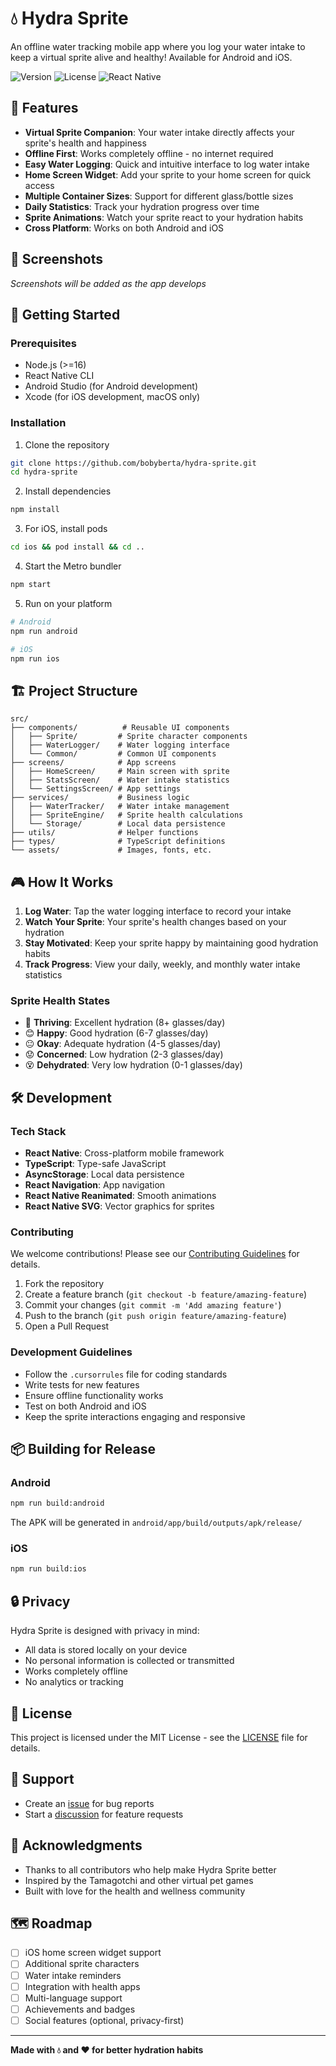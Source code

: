 # 💧 Hydra Sprite

An offline water tracking mobile app where you log your water intake to keep a virtual sprite alive and healthy! Available for Android and iOS.

![Version](https://img.shields.io/badge/version-1.0.0-blue.svg)
![License](https://img.shields.io/badge/license-MIT-green.svg)
![React Native](https://img.shields.io/badge/React%20Native-0.73-61dafb.svg)

## 🌟 Features

- **Virtual Sprite Companion**: Your water intake directly affects your sprite's health and happiness
- **Offline First**: Works completely offline - no internet required
- **Easy Water Logging**: Quick and intuitive interface to log water intake
- **Home Screen Widget**: Add your sprite to your home screen for quick access
- **Multiple Container Sizes**: Support for different glass/bottle sizes
- **Daily Statistics**: Track your hydration progress over time
- **Sprite Animations**: Watch your sprite react to your hydration habits
- **Cross Platform**: Works on both Android and iOS

## 📱 Screenshots

*Screenshots will be added as the app develops*

## 🚀 Getting Started

### Prerequisites

- Node.js (>=16)
- React Native CLI
- Android Studio (for Android development)
- Xcode (for iOS development, macOS only)

### Installation

1. Clone the repository
```bash
git clone https://github.com/bobyberta/hydra-sprite.git
cd hydra-sprite
```

2. Install dependencies
```bash
npm install
```

3. For iOS, install pods
```bash
cd ios && pod install && cd ..
```

4. Start the Metro bundler
```bash
npm start
```

5. Run on your platform
```bash
# Android
npm run android

# iOS
npm run ios
```

## 🏗️ Project Structure

```
src/
├── components/          # Reusable UI components
│   ├── Sprite/         # Sprite character components
│   ├── WaterLogger/    # Water logging interface
│   └── Common/         # Common UI components
├── screens/            # App screens
│   ├── HomeScreen/     # Main screen with sprite
│   ├── StatsScreen/    # Water intake statistics
│   └── SettingsScreen/ # App settings
├── services/           # Business logic
│   ├── WaterTracker/   # Water intake management
│   ├── SpriteEngine/   # Sprite health calculations
│   └── Storage/        # Local data persistence
├── utils/              # Helper functions
├── types/              # TypeScript definitions
└── assets/             # Images, fonts, etc.
```

## 🎮 How It Works

1. **Log Water**: Tap the water logging interface to record your intake
2. **Watch Your Sprite**: Your sprite's health changes based on your hydration
3. **Stay Motivated**: Keep your sprite happy by maintaining good hydration habits
4. **Track Progress**: View your daily, weekly, and monthly water intake statistics

### Sprite Health States

- 🌟 **Thriving**: Excellent hydration (8+ glasses/day)
- 😊 **Happy**: Good hydration (6-7 glasses/day)
- 😐 **Okay**: Adequate hydration (4-5 glasses/day)
- 😟 **Concerned**: Low hydration (2-3 glasses/day)
- 😵 **Dehydrated**: Very low hydration (0-1 glasses/day)

## 🛠️ Development

### Tech Stack

- **React Native**: Cross-platform mobile framework
- **TypeScript**: Type-safe JavaScript
- **AsyncStorage**: Local data persistence
- **React Navigation**: App navigation
- **React Native Reanimated**: Smooth animations
- **React Native SVG**: Vector graphics for sprites

### Contributing

We welcome contributions! Please see our [Contributing Guidelines](CONTRIBUTING.md) for details.

1. Fork the repository
2. Create a feature branch (`git checkout -b feature/amazing-feature`)
3. Commit your changes (`git commit -m 'Add amazing feature'`)
4. Push to the branch (`git push origin feature/amazing-feature`)
5. Open a Pull Request

### Development Guidelines

- Follow the `.cursorrules` file for coding standards
- Write tests for new features
- Ensure offline functionality works
- Test on both Android and iOS
- Keep the sprite interactions engaging and responsive

## 📦 Building for Release

### Android

```bash
npm run build:android
```

The APK will be generated in `android/app/build/outputs/apk/release/`

### iOS

```bash
npm run build:ios
```

## 🔒 Privacy

Hydra Sprite is designed with privacy in mind:

- All data is stored locally on your device
- No personal information is collected or transmitted
- Works completely offline
- No analytics or tracking

## 📄 License

This project is licensed under the MIT License - see the [LICENSE](LICENSE) file for details.

## 🤝 Support

- Create an [issue](https://github.com/bobyberta/hydra-sprite/issues) for bug reports
- Start a [discussion](https://github.com/bobbyberta/hydra-sprite/discussions) for feature requests

## 🙏 Acknowledgments

- Thanks to all contributors who help make Hydra Sprite better
- Inspired by the Tamagotchi and other virtual pet games
- Built with love for the health and wellness community

## 🗺️ Roadmap

- [ ] iOS home screen widget support
- [ ] Additional sprite characters
- [ ] Water intake reminders
- [ ] Integration with health apps
- [ ] Multi-language support
- [ ] Achievements and badges
- [ ] Social features (optional, privacy-first)

---

**Made with 💧 and ❤️ for better hydration habits** 